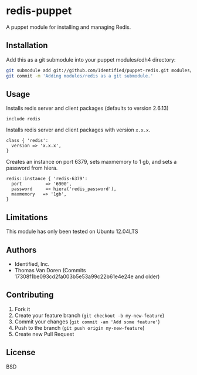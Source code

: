 # redis-puppet

A puppet module for installing and managing Redis.

## Installation

Add this as a git submodule into your puppet modules/cdh4 directory:
```bash
git submodule add git://github.com/Identified/puppet-redis.git modules/redis
git commit -m 'Adding modules/redis as a git submodule.'
```

Usage
-----
Installs redis server and client packages (defaults to version 2.6.13)

```puppet
include redis
```

Installs redis server and client packages with version `x.x.x`.

```puppet
class { 'redis':
  version => 'x.x.x',
}
```

Creates an instance on port 6379, sets maxmemory to 1 gb, and sets a password from hiera.

```puppet
redis::instance { 'redis-6379':
  port         => '6900',
  password     => hiera('redis_password'),
  maxmemory   => '1gb',
}
```

## Limitations

This module has only been tested on Ubuntu 12.04LTS

## Authors
- Identified, Inc.
- Thomas Van Doren (Commits 17308f1be093cd2fa003b5e53a99c22b61e4e24e and older)

## Contributing

1. Fork it
2. Create your feature branch (`git checkout -b my-new-feature`)
3. Commit your changes (`git commit -am 'Add some feature'`)
4. Push to the branch (`git push origin my-new-feature`)
5. Create new Pull Request

## License
BSD
